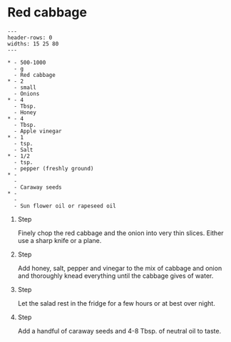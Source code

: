 # Red cabbage

```{list-table}
---
header-rows: 0
widths: 15 25 80
---

* - 500-1000
  - g
  - Red cabbage
* - 2
  - small
  - Onions
* - 4
  - Tbsp.
  - Honey
* - 4
  - Tbsp.
  - Apple vinegar
* - 1
  - tsp.
  - Salt
* - 1/2
  - tsp.
  - pepper (freshly ground)
* - 
  - 
  - Caraway seeds
* - 
  - 
  - Sun flower oil or rapeseed oil
```

1. Step

    Finely chop the red cabbage and the onion into very thin slices. Either use a sharp knife or a plane.

1. Step

    Add honey, salt, pepper  and vinegar to the mix of cabbage and onion and thoroughly knead everything until the cabbage gives of water.

1. Step

    Let the salad rest in the fridge for a few hours or at best over night.

1. Step

    Add a handful of caraway seeds and 4-8 Tbsp. of neutral oil to taste.
